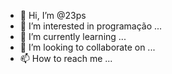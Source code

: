 - 👋 Hi, I’m @23ps
- 👀 I’m interested in programação ...
- 🌱 I’m currently learning ...
- 💞️ I’m looking to collaborate on ...
- 📫 How to reach me ...

<!--- is a ✨ special ✨ repository because its `README.md` (this file) appears on your GitHub profile.
You can click the Preview link to take a look at your changes.
---
<p1> sou mas feliz assim.</p1>
